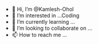 - 👋 Hi, I’m @Kamlesh-Ohol
- 👀 I’m interested in ...Coding
- 🌱 I’m currently learning ...
- 💞️ I’m looking to collaborate on ...
- 📫 How to reach me ...

<!---
Kamlesh-Ohol/Kamlesh-Ohol is a ✨ special ✨ repository because its `README.md` (this file) appears on your GitHub profile.
You can click the Preview link to take a look at your changes.
--->
